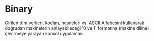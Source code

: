 # Binary
Girilen tüm verileri, kodları, nesneleri vs. ASCII Alfabesini kullanarak doğrudan makinelerin anlayabileceği '0 ve 1' formatına (makine diline) çevirmeye yarayan konsol uygulaması.
